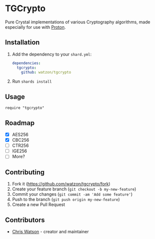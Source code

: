 # TGCrypto

Pure Crystal implementations of various Cryptography algorithms, made especially for use with [Proton](https://github.com/watzon/proton).

## Installation

1. Add the dependency to your `shard.yml`:

   ```yaml
   dependencies:
     tgcrypto:
       github: watzon/tgcrypto
   ```

2. Run `shards install`

## Usage

```crystal
require "tgcrypto"
```

## Roadmap

- [x] AES256
- [x] CBC256
- [ ] CTR256
- [ ] IGE256
- [ ] More?

## Contributing

1. Fork it (<https://github.com/watzon/tgcrypto/fork>)
2. Create your feature branch (`git checkout -b my-new-feature`)
3. Commit your changes (`git commit -am 'Add some feature'`)
4. Push to the branch (`git push origin my-new-feature`)
5. Create a new Pull Request

## Contributors

- [Chris Watson](https://github.com/watzon) - creator and maintainer
